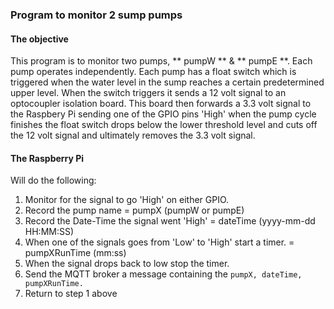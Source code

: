 ### Program to monitor 2 sump pumps ###
#### The objective ####
This program is to monitor two pumps, ** pumpW ** & ** pumpE **. Each pump operates independently. Each pump has a float switch which is triggered when the water level in the sump reaches a certain predetermined upper level. When the switch triggers it sends a 12 volt signal to an optocoupler isolation board. This board then forwards a 3.3 volt signal to the Raspbery Pi sending one of the GPIO pins 'High' when the pump cycle finishes the float switch drops below the lower threshold level and cuts off the 12 volt signal and ultimately removes the 3.3 volt signal.

#### The Raspberry Pi ####
Will do the following:
1. Monitor for the signal to go 'High' on either GPIO.
2. Record the pump name = pumpX (pumpW or pumpE)
3. Record the Date-Time the signal went 'High' = dateTime (yyyy-mm-dd HH:MM:SS)
4. When one of the signals goes from 'Low' to 'High' start a timer. = pumpXRunTime (mm:ss)
5. When the signal drops back to low stop the timer.
6. Send the MQTT broker a message containing the 
```pumpX, dateTime, pumpXRunTime.```
7. Return to step 1 above
